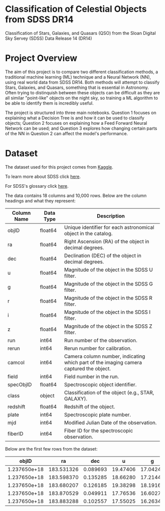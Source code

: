# Classification of Celestial Objects from SDSS DR14
Classification of Stars, Galaxies, and Quasars (QSO) from the Sloan Digital Sky Servey (SDSS) Data Release 14 (DR14)

# Project Overview
The aim of this project is to compare two different classification methods, a traditional machine learning (ML) technique and a Neural Network (NN), using real world data from SDSS DR14. Both methods will attempt to classify Stars, Galaxies, and Quasars, something that is essential in Astronomy. Often trying to distinquish between these objects can be difficult as they are all similar "point-like" objects on the night sky, so training a ML algorithm to be able to identify them is incredibly useful.

The project is structured into three main notebooks. Question 1 focuses on explaining what a Decision Tree is and how it can be used to classify objects; Question 2 focuses on explaining how a Feed Forward Neural Network can be used; and Question 3 explores how changing certain parts of the NN in Question 2 can affect the model's performance.

# Dataset
The dataset used for this project comes from [Kaggle](https://www.kaggle.com/datasets/lucidlenn/sloan-digital-sky-survey/data).

To learn more about SDSS click [here](https://skyserver.sdss.org/dr14/en/home.aspx).

For SDSS's glossary click [here](https://live-sdss4org-dr14.pantheonsite.io/help/glossary).

The data contains 18 columns and 10,000 rows. Below are the column headings and what they represent:

| Column Name        | Data Type      | Description                                                                            |
|--------------------|----------------|----------------------------------------------------------------------------------------|
| objID              | float64        | Unique identifier for each astronomical object in the catalog.                         |
| ra                 | float64        | Right Ascension (RA) of the object in decimal degrees.                                 |
| dec                | float64        | Declination (DEC) of the object in decimal degrees.                                    |
| u                  | float64        | Magnitude of the object in the SDSS U filter.                                          |
| g                  | float64        | Magnitude of the object in the SDSS G filter.                                          |
| r                  | float64        | Magnitude of the object in the SDSS R filter.                                          |
| i                  | float64        | Magnitude of the object in the SDSS I filter.                                          |
| z                  | float64        | Magnitude of the object in the SDSS Z filter.                                          |
| run                | int64          | Run number of the observation.                                                         |
| rerun              | int64          | Rerun number for calibration.                                                          |
| camcol             | int64          | Camera column number, indicating which part of the imaging camera captured the object. |
| field              | int64          | Field number in the run.                                                               |
| specObjID          | float64        | Spectroscopic object identifier.                                                       |
| class              | object         | Classification of the object (e.g., STAR, GALAXY).                                     |
| redshift           | float64        | Redshift of the object.                                                                |
| plate              | int64          | Spectroscopic plate number.                                                            |
| mjd                | int64          | Modified Julian Date of the observation.                                               |
| fiberID            | int64          | Fiber ID for the spectroscopic observation.                                            |

Below are the first few rows from the dataset:

| objID            | ra        | dec       | u       | g       | r       | i       | z       | run  | rerun | camcol | field | specObjID        | class  | redshift  | plate | mjd    | fiberID |
|------------------|-----------|-----------|---------|---------|---------|---------|---------|------|-------|--------|-------|------------------|--------|-----------|-------|--------|---------|
| 1.237650e+18     | 183.531326| 0.089693  | 19.47406| 17.04240| 15.94699| 15.50342| 15.22531| 752  | 301   | 4      | 267   | 3.722360e+18     | STAR   | -0.000009 | 3306  | 54922  | 491     |
| 1.237650e+18     | 183.598370| 0.135285  | 18.66280| 17.21449| 16.67637| 16.48922| 16.39150| 752  | 301   | 4      | 267   | 3.638140e+17     | STAR   | -0.000055 | 323   | 51615  | 541     |
| 1.237650e+18     | 183.680207| 0.126185  | 19.38298| 18.19169| 17.47428| 17.08732| 16.80125| 752  | 301   | 4      | 268   | 3.232740e+17     | GALAXY | 0.123111  | 287   | 52023  | 513     |
| 1.237650e+18     | 183.870529| 0.049911  | 17.76536| 16.60272| 16.16116| 15.98233| 15.90438| 752  | 301   | 4      | 269   | 3.722370e+18     | STAR   | -0.000111 | 3306  | 54922  | 510     |
| 1.237650e+18     | 183.883288| 0.102557  | 17.55025| 16.26342| 16.43869| 16.55492| 16.61326| 752  | 301   | 4      | 269   | 3.722370e+18     | STAR   | 0.000590  | 3306  | 54922  | 512     |
